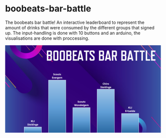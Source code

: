 # boobeats-bar-battle

The boobeats bar battle! An interactive leaderboard to represent the amount of drinks that were consumed by the different groups that signed up.
The input-handling is done with 10 buttons and an arduino, the visualisations are done with proccessing.

![](Screenshot_1.png)
